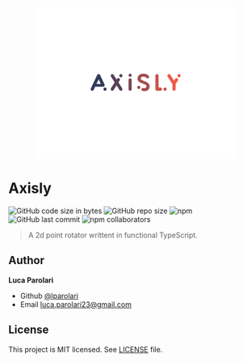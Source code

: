 <p align="center"><img src="https://raw.githubusercontent.com/lparolari/axisly/master/docs/logo.svg" width="400"></p>

# Axisly

![GitHub code size in bytes](https://img.shields.io/github/languages/code-size/lparolari/axisly.svg)
![GitHub repo size](https://img.shields.io/github/repo-size/lparolari/axisly.svg)
![npm](https://img.shields.io/npm/dm/axisly.svg)
![GitHub last commit](https://img.shields.io/github/last-commit/lparolari/axisly.svg)
![npm collaborators](https://img.shields.io/npm/collaborators/lparolari/axisly.svg)

> A 2d point rotator writtent in functional TypeScript.

## Author

**Luca Parolari**

- Github [@lparolari](https://github.com/lparolari)
- Email [luca.parolari23@gmail.com](mailto:luca.parolari23@gmail.com)

## License

This project is MIT licensed. See [LICENSE](license) file.
